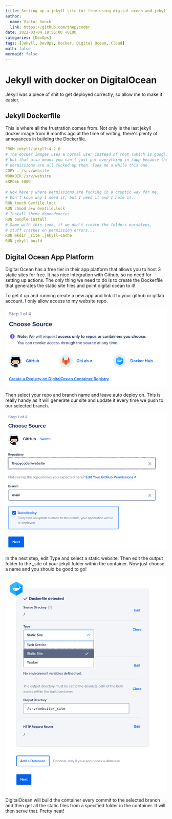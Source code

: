```yaml
---
title: Setting up a jekyll site for free using digital ocean and jekyll
author:
  name: Victor Sonck
  link: https://github.com/thepycoder
date: 2022-03-04 18:56:00 +0100
categories: [DevOps]
tags: [Jekyll, DevOps, Docker, Digital Ocean, Cloud]
math: false
mermaid: false
---
```

# Jekyll with docker on DigitalOcean

Jekyll was a piece of shit to get deployed correctly, so allow me to make it easier.

## Jekyll Dockerfile
This is where all the frustration comes from. Not only is the last jekyll docker image from 8 months ago at the time of writing, there's plenty of annoyances in building the Dockerfile.

```yaml
FROM jekyll/jekyll:4.2.0
# The docker images uses a normal user instead of root (which is good),
# but that also means you can't just put everything in /app because the
# permissions are all fucked up then. Took me a while this one.
COPY . /srv/website
WORKDIR /srv/website
EXPOSE 4000

# Now here's where permissions are fucking in a cryptic way for me.
# Don't know why I need it, but I need it and I hate it.
RUN touch Gemfile.lock
RUN chmod a+w Gemfile.lock
# Install theme dependencies
RUN bundle install
# Same with this junk, if we don't create the folders ourselves,
# stuff crashes on permission errors...
RUN mkdir _site .jekyll-cache
RUN jekyll build
```

## Digital Ocean App Platform
Digital Ocean has a free tier in their app platform that allows you to host 3 static sites for free. It has nice integration with Github, so no need for setting up actions. The only thing we need to do is to create the Dockerfile that generates the static site files and point digital ocean to it!

To get it up and running create a new app and link it to your github or gitlab account. I only allow access to my website repo.

![Step 1](/assets/images/step1.png)

Then select your repo and branch name and leave auto deploy on. This is really handy as it will generate our site and update it every time we push to our selected branch.

![Step 2](/assets/images/step2.png)

In the next step, edit Type and select a static website. Then edit the output folder to the _site of your jekyll folder within the container. Now just choose a name and you should be good to go!

![Step 3](/assets/images/step3.png)

DigitalOcean will build the container every commit to the selected branch and then get all the static files from a specified folder in the container. It will then serve that. Pretty neat!